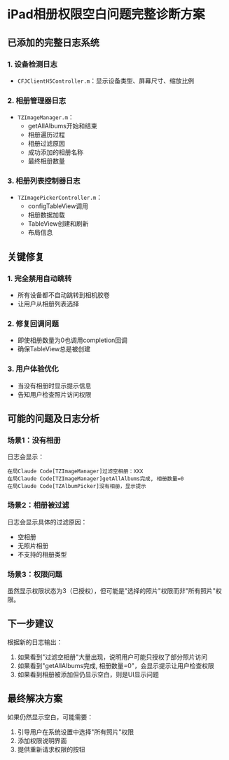 # iPad相册权限空白问题完整诊断方案

## 已添加的完整日志系统

### 1. 设备检测日志
- `CFJClientH5Controller.m`：显示设备类型、屏幕尺寸、缩放比例

### 2. 相册管理器日志
- `TZImageManager.m`：
  - getAllAlbums开始和结束
  - 相册遍历过程
  - 相册过滤原因
  - 成功添加的相册名称
  - 最终相册数量

### 3. 相册列表控制器日志
- `TZImagePickerController.m`：
  - configTableView调用
  - 相册数据加载
  - TableView创建和刷新
  - 布局信息

## 关键修复

### 1. 完全禁用自动跳转
- 所有设备都不自动跳转到相机胶卷
- 让用户从相册列表选择

### 2. 修复回调问题
- 即使相册数量为0也调用completion回调
- 确保TableView总是被创建

### 3. 用户体验优化
- 当没有相册时显示提示信息
- 告知用户检查照片访问权限

## 可能的问题及日志分析

### 场景1：没有相册
日志会显示：
```
在局Claude Code[TZImageManager]过滤空相册：XXX
在局Claude Code[TZImageManager]getAllAlbums完成, 相册数量=0
在局Claude Code[TZAlbumPicker]没有相册，显示提示
```

### 场景2：相册被过滤
日志会显示具体的过滤原因：
- 空相册
- 无照片相册
- 不支持的相册类型

### 场景3：权限问题
虽然显示权限状态为3（已授权），但可能是"选择的照片"权限而非"所有照片"权限。

## 下一步建议

根据新的日志输出：
1. 如果看到"过滤空相册"大量出现，说明用户可能只授权了部分照片访问
2. 如果看到"getAllAlbums完成, 相册数量=0"，会显示提示让用户检查权限
3. 如果看到相册被添加但仍显示空白，则是UI显示问题

## 最终解决方案

如果仍然显示空白，可能需要：
1. 引导用户在系统设置中选择"所有照片"权限
2. 添加权限说明界面
3. 提供重新请求权限的按钮